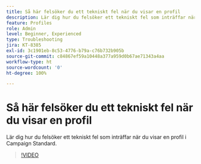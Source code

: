 ```yaml
---
title: Så här felsöker du ett tekniskt fel när du visar en profil
description: Lär dig hur du felsöker ett tekniskt fel som inträffar när du visar en profil i Campaign Standard.
feature: Profiles
role: Admin
level: Beginner, Experienced
type: Troubleshooting
jira: KT-8385
exl-id: 3c1901eb-8c53-4776-b79a-c76b732b905b
source-git-commit: c84867ef59a10448a377a959d0b67ae71343a4aa
workflow-type: ht
source-wordcount: '0'
ht-degree: 100%

---
```


# Så här felsöker du ett tekniskt fel när du visar en profil

Lär dig hur du felsöker ett tekniskt fel som inträffar när du visar en profil i Campaign Standard.

>[!VIDEO](https://video.tv.adobe.com/v/335890?quality=12&learn=on)
